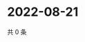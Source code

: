 # 2022-08-21

共 0 条

<!-- BEGIN WEIBO -->
<!-- 最后更新时间 Sun Aug 21 2022 14:20:14 GMT+0800 (China Standard Time) -->

<!-- END WEIBO -->
